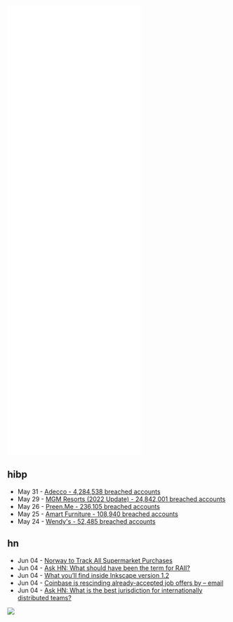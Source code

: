 ![Metrics](https://raw.githubusercontent.com/phixion/phixion/master/metrics.svg)

## hibp

<!--
for https://github.com/phixion/phixion/blob/main/.github/workflows/feeds.yml
-->
<!--START_SECTION:haveibeenpwnd-->
- May 31 - [Adecco - 4,284,538 breached accounts](https://haveibeenpwned.com/PwnedWebsites#Adecco)
- May 29 - [MGM Resorts (2022 Update) - 24,842,001 breached accounts](https://haveibeenpwned.com/PwnedWebsites#MGM2022Update)
- May 26 - [Preen.Me - 236,105 breached accounts](https://haveibeenpwned.com/PwnedWebsites#PreenMe)
- May 25 - [Amart Furniture - 108,940 breached accounts](https://haveibeenpwned.com/PwnedWebsites#AmartFurniture)
- May 24 - [Wendy's - 52,485 breached accounts](https://haveibeenpwned.com/PwnedWebsites#Wendys)
<!--END_SECTION:haveibeenpwnd-->

## hn

<!--
for https://github.com/phixion/phixion/blob/main/.github/workflows/feeds.yml
-->
<!--START_SECTION:hn-->
- Jun 04 - [Norway to Track All Supermarket Purchases](https://www.lifeinnorway.net/norway-to-track-all-supermarket-purchases/)
- Jun 04 - [Ask HN: What should have been the term for RAII?](https://news.ycombinator.com/item?id=31621013)
- Jun 04 - [What you’ll find inside Inkscape version 1.2](https://inkscape.org/news/2022/05/16/inkscape-12/)
- Jun 04 - [Coinbase is rescinding already-accepted job offers by – email](https://www.sfgate.com/bayarea/article/Coinbase-rescinds-accepted-job-offers-17217989.php)
- Jun 04 - [Ask HN: What is the best jurisdiction for internationally distributed teams?](https://news.ycombinator.com/item?id=31620700)
<!--END_SECTION:hn-->

<!--
for https://yhype.me
-->
![](https://hit.yhype.me/github/profile?user_id=13013670)
